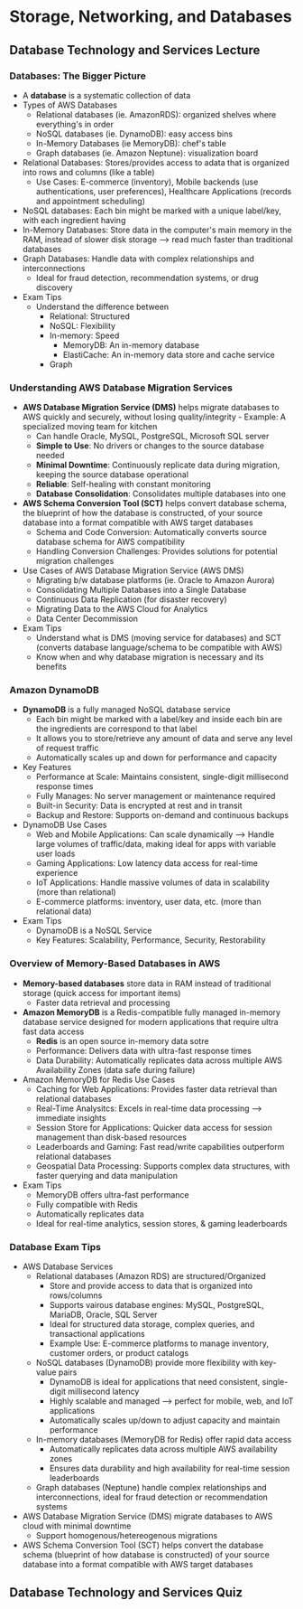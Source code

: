 # Storage, Networking, and Databases

## Database Technology and Services Lecture

### Databases: The Bigger Picture
- A **database** is a systematic collection of data
- Types of AWS Databases
	- Relational databases (ie. AmazonRDS): organized shelves where everything's in order
	- NoSQL databases (ie. DynamoDB): easy access bins
	- In-Memory Databases (ie MemoryDB): chef's table
	- Graph databases (ie. Amazon Neptune): visualization board
- Relational Databases: Stores/provides access to adata that is organized into rows and columns (like a table)
	- Use Cases: E-commerce (inventory), Mobile backends (use authentications, user preferences), Healthcare Applications (records and appointment scheduling)
- NoSQL databases: Each bin might be marked with a unique label/key, with each ingredient having 
- In-Memory Databases: Store data in the computer's main memory in the RAM, instead of slower disk storage --> read much faster than traditional databases
- Graph Databases: Handle data with complex relationships and interconnections
	- Ideal for fraud detection, recommendation systems, or drug discovery
- Exam Tips
	- Understand the difference between
		- Relational: Structured
		- NoSQL: Flexibility
		- In-memory: Speed
			- MemoryDB: An in-memory database
			- ElastiCache: An in-memory data store and cache service
		- Graph

### Understanding AWS Database Migration Services
- **AWS Database Migration Service (DMS)** helps migrate databases to AWS quickly and securely, without losing quality/integrity
		- Example: A specialized moving team for kitchen
	- Can handle Oracle, MySQL, PostgreSQL, Microsoft SQL server
	- **Simple to Use**: No drivers or changes to the source database needed
	- **Minimal Downtime**: Continuously replicate data during migration, keeping the source database operational
	- **Reliable**: Self-healing with constant monitoring
	- **Database Consolidation**: Consolidates multiple databases into one
- **AWS Schema Conversion Tool (SCT)** helps convert database schema, the blueprint of how the database is constructed, of your source database into a format compatible with AWS target databases
	- Schema and Code Conversion: Automatically converts source database schema for AWS compatibility
	- Handling Conversion Challenges: Provides solutions for potential migration challenges
- Use Cases of AWS Database Migration Service (AWS DMS)
	- Migrating b/w database platforms (ie. Oracle to Amazon Aurora)
	- Consolidating Multiple Databases into a Single Database
	- Continuous Data Replication (for disaster recovery)
	- Migrating Data to the AWS Cloud for Analytics
	- Data Center Decommission
- Exam Tips
	- Understand what is DMS (moving service for databases) and SCT (converts database language/schema to be compatible with AWS)
	- Know when and why database migration is necessary and its benefits

### Amazon DynamoDB
- **DynamoDB** is a fully managed NoSQL database service
	- Each bin might be marked with a label/key and inside each bin are the ingredients are correspond to that label
	- It allows you to store/retrieve any amount of data and serve any level of request traffic
	- Automatically scales up and down for performance and capacity
- Key Features
	- Performance at Scale: Maintains consistent, single-digit millisecond response times
	- Fully Manages: No server management or maintenance required
	- Built-in Security: Data is encrypted at rest and in transit
	- Backup and Restore: Supports on-demand and continuous backups
- DynamoDB Use Cases
	- Web and Mobile Applications: Can scale dynamically --> Handle large volumes of traffic/data, making ideal for apps with variable user loads
	- Gaming Applications: Low latency data access for real-time experience
	- IoT Applications: Handle massive volumes of data in scalability (more than relational)
	- E-commerce platforms: inventory, user data, etc. (more than relational data)
- Exam Tips
	- DynamoDB is a NoSQL Service
	- Key Features: Scalability, Performance, Security, Restorability

### Overview of Memory-Based Databases in AWS
- **Memory-based databases** store data in RAM instead of traditional storage (quick access for important items)
	- Faster data retrieval and processing
- **Amazon MemoryDB** is a Redis-compatible fully managed in-memory database service designed for modern applications that require ultra fast data access
	- **Redis** is an open source in-memory data sotre
	- Performance: Delivers data with ultra-fast response times
	- Data Durability: Automatically replicates data across multiple AWS Availability Zones (data safe during failure)
- Amazon MemoryDB for Redis Use Cases
	- Caching for Web Applications: Provides faster data retrieval than relational databases
	- Real-Time Analysitcs: Excels in real-time data processing --> immediate insights
	- Session Store for Applications: Quicker data access for session management than disk-based resources
	- Leaderboards and Gaming: Fast read/write capabilities outperform relational databases
	- Geospatial Data Processing: Supports complex data structures, with faster querying and data manipulation
- Exam Tips
	- MemoryDB offers ultra-fast performance
	- Fully compatible with Redis
	- Automatically replicates data
	- Ideal for real-time analytics, session stores, & gaming leaderboards

### Database Exam Tips
- AWS Database Services
	- Relational databases (Amazon RDS) are structured/Organized
		- Store and provide access to data that is organized into rows/columns
		- Supports vairous database engines: MySQL, PostgreSQL, MariaDB, Oracle, SQL Server
		- Ideal for structured data storage, complex queries, and transactional applications
		- Example Use: E-commerce platforms to manage inventory, customer orders, or product catalogs
	- NoSQL databases (DynamoDB) provide more flexibility with key-value pairs
		- DynamoDB is ideal for applications that need consistent, single-digit millisecond latency
		- Highly scalable and managed --> perfect for mobile, web, and IoT applications
		- Automatically scales up/down to adjust capacity and maintain performance
	- In-memory databases (MemoryDB for Redis) offer rapid data access
		- Automatically replicates data across multiple AWS availability zones
		- Ensures data durability and high availability for real-time session leaderboards
	- Graph databases (Neptune) handle complex relationships and interconnections, ideal for fraud detection or recommendation systems
- AWS Database Migration Service (DMS) migrate databases to AWS cloud with minimal downtime
	- Support homogenous/hetereogenous migrations 
- AWS Schema Conversion Tool (SCT) helps convert the database schema (blueprint of how database is constructed) of your source database into a format compatible with AWS target databases


## Database Technology and Services Quiz